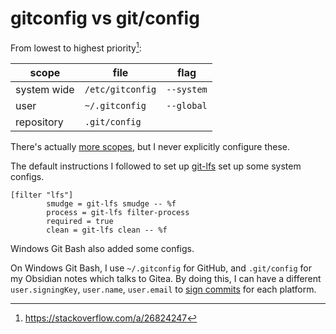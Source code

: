 # gitconfig vs git/config
From lowest to highest priority[^1]:

| scope       | file             | flag       |
| ----------- | ---------------- | ---------- |
| system wide | `/etc/gitconfig` | `--system` |
| user        | `~/.gitconfig`   | `--global` |
| repository  | `.git/config`    |            |

There's actually [more scopes](https://git-scm.com/docs/git-config#SCOPES), but I never explicitly configure these.

The default instructions I followed to set up [git-lfs](git-lfs.md) set up some system configs.
```
[filter "lfs"]
        smudge = git-lfs smudge -- %f
        process = git-lfs filter-process
        required = true
        clean = git-lfs clean -- %f
```

Windows Git Bash also added some configs.

On Windows Git Bash, I use `~/.gitconfig` for GitHub, and `.git/config` for my Obsidian notes which talks to Gitea.
By doing this, I can have a different `user.signingKey`, `user.name`, `user.email` to [sign commits](Sign%20git%20commits%20with%20GPG%20or%20SSH.md) for each platform.


[^1]: https://stackoverflow.com/a/26824247
